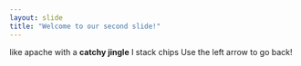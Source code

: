 ```yaml
---
layout: slide
title: "Welcome to our second slide!"
---
```

like apache with a __catchy jingle__ I stack chips
Use the left arrow to go back!
